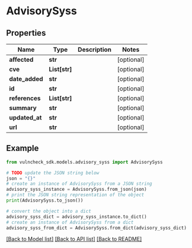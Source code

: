 # AdvisorySyss


## Properties

Name | Type | Description | Notes
------------ | ------------- | ------------- | -------------
**affected** | **str** |  | [optional] 
**cve** | **List[str]** |  | [optional] 
**date_added** | **str** |  | [optional] 
**id** | **str** |  | [optional] 
**references** | **List[str]** |  | [optional] 
**summary** | **str** |  | [optional] 
**updated_at** | **str** |  | [optional] 
**url** | **str** |  | [optional] 

## Example

```python
from vulncheck_sdk.models.advisory_syss import AdvisorySyss

# TODO update the JSON string below
json = "{}"
# create an instance of AdvisorySyss from a JSON string
advisory_syss_instance = AdvisorySyss.from_json(json)
# print the JSON string representation of the object
print(AdvisorySyss.to_json())

# convert the object into a dict
advisory_syss_dict = advisory_syss_instance.to_dict()
# create an instance of AdvisorySyss from a dict
advisory_syss_from_dict = AdvisorySyss.from_dict(advisory_syss_dict)
```
[[Back to Model list]](../README.md#documentation-for-models) [[Back to API list]](../README.md#documentation-for-api-endpoints) [[Back to README]](../README.md)


